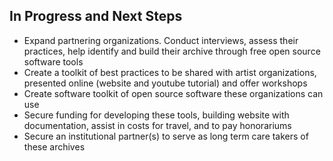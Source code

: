## In Progress and Next Steps

* Expand partnering organizations. Conduct interviews, assess their practices, help identify and build their archive through free open source software tools 
* Create a toolkit of best practices to be shared with artist organizations, presented online (website and youtube tutorial) and offer workshops 
* Create software toolkit of open source software these organizations can use 
* Secure funding for developing these tools, building website with documentation, assist in costs for travel, and to pay honorariums
* Secure an institutional partner(s) to serve as long term care takers of these archives 

